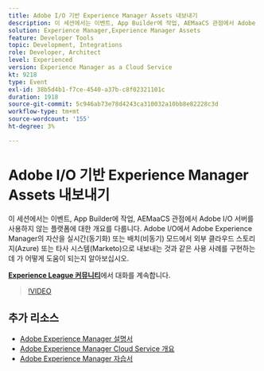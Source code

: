 ```yaml
---
title: Adobe I/O 기반 Experience Manager Assets 내보내기
description: 이 세션에서는 이벤트, App Builder에 작업, AEMaaCS 관점에서 Adobe I/O 서버를 사용하지 않는 플랫폼에 대한 개요를 다룹니다. Adobe I/O에서 Adobe Experience Manager의 자산을 실시간(동기화) 또는 배치(비동기) 모드에서 외부 클라우드 스토리지(Azure) 또는 타사 시스템(Marketo)으로 내보내는 것과 같은 사용 사례를 구현하는 데 가 어떻게 도움이 되는지 알아보십시오.
solution: Experience Manager,Experience Manager Assets
feature: Developer Tools
topic: Development, Integrations
role: Developer, Architect
level: Experienced
version: Experience Manager as a Cloud Service
kt: 9218
type: Event
exl-id: 38b5d4b1-f7ce-4540-a37b-c8f02321101c
duration: 1918
source-git-commit: 5c946ab73e78d4243ca310032a10bb8e82228c3d
workflow-type: tm+mt
source-wordcount: '155'
ht-degree: 3%

---
```


# Adobe I/O 기반 Experience Manager Assets 내보내기

이 세션에서는 이벤트, App Builder에 작업, AEMaaCS 관점에서 Adobe I/O 서버를 사용하지 않는 플랫폼에 대한 개요를 다룹니다. Adobe I/O에서 Adobe Experience Manager의 자산을 실시간(동기화) 또는 배치(비동기) 모드에서 외부 클라우드 스토리지(Azure) 또는 타사 시스템(Marketo)으로 내보내는 것과 같은 사용 사례를 구현하는 데 가 어떻게 도움이 되는지 알아보십시오.

**[Experience League 커뮤니티](https://adobe.ly/3mkDXo6)**&#x200B;에서 대화를 계속합니다.

>[!VIDEO](https://video.tv.adobe.com/v/337842/?quality=12&learn=on&hidetitle=true)

## 추가 리소스

- [Adobe Experience Manager 설명서](https://experienceleague.adobe.com/docs/experience-manager-cloud-service.html?lang=ko)
- [Adobe Experience Manager Cloud Service 개요](https://experienceleague.adobe.com/docs/experience-manager-cloud-service/overview/home.html?lang=ko)
- [Adobe Experience Manager 자습서](https://experienceleague.adobe.com/docs/experience-manager-tutorials.html?lang=ko)
